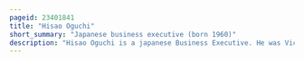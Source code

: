 ```yaml
---
pageid: 23401841
title: "Hisao Oguchi"
short_summary: "Japanese business executive (born 1960)"
description: "Hisao Oguchi is a japanese Business Executive. He was Vice Chairman and chief creative Officer of sega Sammy Holdings Inc. Oguchi was initially President and Ceo of Sega. He was the President and Ceo of sega sammy Creation. He is currently Director of Udream a Production Company."
---
```


